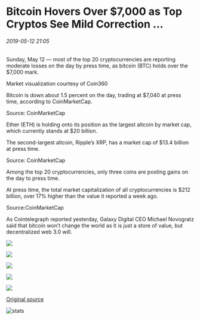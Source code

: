 # Bitcoin Hovers Over $7,000 as Top Cryptos See Mild Correction ...

###### 2019-05-12 21:05

Sunday, May 12 — most of the top 20 cryptocurrencies are reporting moderate losses on the day by press time, as bitcoin (BTC) holds over the $7,000 mark.

Market visualization courtesy of Coin360

Bitcoin is down about 1.5 percent on the day, trading at $7,040 at press time, according to CoinMarketCap.

Source: CoinMarketCap

Ether (ETH) is holding onto its position as the largest altcoin by market cap, which currently stands at $20 billion.

The second-largest altcoin, Ripple’s XRP, has a market cap of $13.4 billion at press time.

Source: CoinMarketCap

Among the top 20 cryptocurrencies, only three coins are posting gains on the day to press time.

At press time, the total market capitalization of all cryptocurrencies is $212 billion, over 17% higher than the value it reported a week ago.

Source:CoinMarketCap

As Cointelegraph reported yesterday, Galaxy Digital CEO Michael Novogratz said that bitcoin won’t change the world as it is just a store of value, but decentralized web 3.0 will.

![](https://s3.cointelegraph.com/storage/uploads/view/f30664ad616c099d62c88cd8ff95aff4.png)

![](https://s3.cointelegraph.com/storage/uploads/view/4f59c8abe170359eb8f8fe0430659d73.png)

![](https://s3.cointelegraph.com/storage/uploads/view/2b4eea3d28ea3bb1d4510428b843f88c.png)

![](https://s3.cointelegraph.com/storage/uploads/view/4b2f9651fda69a430c282f350e0fde23.png)

![](https://s3.cointelegraph.com/storage/uploads/view/dae52f0c1a39878d2c582ba55d67d94b.png)

[Original source](https://cointelegraph.com/news/bitcoin-hovers-over-7-000-as-top-cryptos-see-mild-correction)

![stats](https://c.statcounter.com/11760860/0/a89fa40b/1/ "stats")